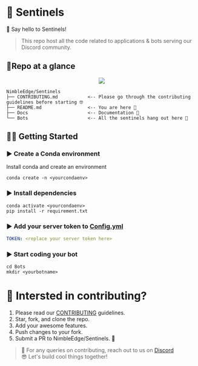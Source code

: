 # 🤖 Sentinels
👋 Say hello to Sentinels!

> This repo host all the code related to applications & bots serving our Discord community.

## 📌Repo at a glance


<p align="center">
  <img src="./assets/structure.png" />
</p>

```
NimbleEdge/Sentinels
├── CONTRIBUTING.md           <-- Please go through the contributing guidelines before starting 🤓
├── README.md                 <-- You are here 📌
├── Docs                      <-- Documentation 📄
└── Bots                      <-- All the sentinels hang out here 🌝
```

## 🦾🤖 Getting Started

### ▶ Create a Conda environment

Install conda and create an environment

```
conda create -n <yourcondaenv>
```

### ▶ Install dependencies

```
conda activate <yourcondaenv>
pip install -r requirement.txt
```
### ▶ Add your server token to [Config.yml](https://github.com/NimbleEdge/Sentinels/blob/master/config/config.yml)

```yml
TOKEN: <replace your server token here>

```

### ▶ Start coding your bot
```
cd Bots
mkdir <yourbotname>
```

# 🎯 Intersted in contributing?

1. Please read our [CONTRIBUTING](https://github.com/NimbleEdge/Sentinels/blob/master/CONTRIBUTING.md) guidelines.
2. Star, fork, and clone the repo.
4. Add your awesome features.
5. Push changes to your fork.
6. Submit a PR to NimbleEdge/Sentinels. 🎉

> 💬 For any queries on contributing, reach out to us on [Discord](https://nimbleedge.ai/discord) <br>
> 😎 Let's build cool things together!


